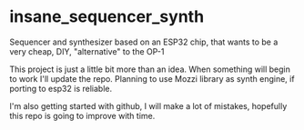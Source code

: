 # insane_sequencer_synth
 Sequencer and synthesizer based on an ESP32 chip, that wants to be a very cheap, DIY, "alternative" to the OP-1

This project is just a little bit more than an idea. When something will begin to work I'll update the repo.
Planning to use Mozzi library as synth engine, if porting to esp32 is reliable.

I'm also getting started with github, I will make a lot of mistakes, hopefully this repo is going to improve with time.

